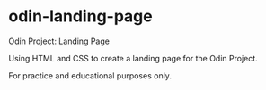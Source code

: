 # odin-landing-page

Odin Project: Landing Page

Using HTML and CSS to create a landing page for the Odin Project.

For practice and educational purposes only.
